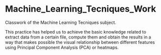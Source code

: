 # Machine_Learning_Tecniques_Work
Classwork of the Machine Learning Tecniques subject.

This practice has helped us to achieve the basic knowledge related to extract data from a certain file, compute them and obtain the results in a way that makes possible the visual relationship between different features using Principal Component Analysis (PCA) or heatmaps.
